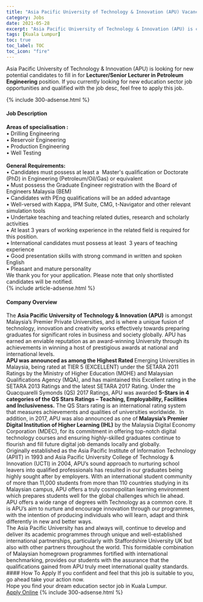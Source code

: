 ```yaml
---
title: "Asia Pacific University of Technology & Innovation (APU) Vacancies Lecturer/Senior Lecturer in Petroleum Engineering" 
category: Jobs 
date: 2021-05-28 
excerpt: "Asia Pacific University of Technology & Innovation (APU) is currently looking for suitable person to fill in the Lecturer/Senior Lecturer in Petroleum Engineering which positioned at Kuala Lumpur" 
tags: [Kuala Lumpur] 
toc: true 
toc_label: TOC 
toc_icon: "fire" 
--- 
```


<p>Asia Pacific University of Technology & Innovation (APU) is looking for new potential candidates to fill in for <b>Lecturer/Senior Lecturer in Petroleum Engineering</b> position. If you currently looking for new education sector job opportunities and qualified with the job desc, feel free to apply this job.
</p>{% include 300-adsense.html %} 
<div><div><h4>Job Description</h4></div><div><div><span><div><div><strong>Areas of specialisation :</strong><div>&#8226; Drilling Engineering<br>&#8226; Reservoir Engineering<br>&#8226; Production Engineering<br>&#8226; Well Testing</div><br><strong>General Requirements:</strong><div>&#8226; Candidates must possess at least a&#160; Master's qualification or Doctorate (PhD) in Engineering (Petroleum/Oil/Gas) or equivalent<br>&#8226; Must possess the Graduate Engineer registration with the Board of Engineers Malaysia (BEM)<br>&#8226; Candidates with PEng qualifications will be an added advantage<br>&#8226; Well-versed with Kappa, IPM Suite, CMG, t-Navigator and other relevant simulation tools<br>&#8226; Undertake teaching and teaching related duties, research and scholarly activities<br>&#8226; At least 3 years of working experience in the related field is required for this position.<br>&#8226; International candidates must possess at least&#160; 3 years of teaching experience<br>&#8226; Good presentation skills with strong command in written and spoken English<br>&#8226; Pleasant and mature personality</div><div>We thank you for your application. Please note that only shortlisted candidates will be notified.</div></div></div></span></div></div></div> 
{% include article-adsense.html %} 
<div><div><h4>Company Overview</h4></div><div><div><span><div><div>
<div>
		The <strong>Asia Pacific University of Technology &amp; Innovation (APU)</strong> is amongst Malaysia&#8217;s Premier Private Universities, and is where a unique fusion of technology, innovation and creativity works effectively towards preparing graduates for significant roles in business and society globally. APU has earned an enviable reputation as an award-winning University through its achievements in winning a host of prestigious awards at national and international levels.</div>
<div>
<strong>APU was announced as among the Highest Rated </strong>Emerging Universities in Malaysia, being rated at TIER 5 (EXCELLENT) under the SETARA 2011 Ratings by the Ministry of Higher Education (MOHE) and Malaysian Qualifications Agency (MQA), and has maintained this Excellent rating in the SETARA 2013 Ratings and the latest SETARA 2017 Rating. Under the Quacquarelli Symonds (QS) 2017 Ratings, APU was awarded <strong>5-Stars</strong> <strong>in 4 categories of the QS Stars Ratings &#8211; Teaching, Employability, Facilities and Inclusiveness.</strong> The QS Stars rating is an international rating system that measures achievements and qualities of universities worldwide.&#160; In addition, in 2017, APU was also announced as one of<strong> Malaysia&#8217;s Premier Digital Institution of Higher Learning (IHL)</strong> by the Malaysia Digital Economy Corporation (MDEC), for its commitment in offering top-notch digital technology courses and ensuring highly-skilled graduates continue to flourish and fill future digital job demands locally and globally.</div>
<div>
		Originally established as the Asia Pacific Institute of Information Technology (APIIT) in 1993 and Asia Pacific University College of Technology &amp; Innovation (UCTI) in 2004, APU&#8217;s sound approach to nurturing school leavers into qualified professionals has resulted in our graduates being highly sought after by employers. With an international student community of more than 11,000 students from more than 110 countries studying in its Malaysian campus, APU offers a truly cosmopolitan learning environment which prepares students well for the global challenges which lie ahead. APU offers a wide range of degrees with Technology as a common core. It is APU&#8217;s aim to nurture and encourage innovation through our programmes, with the intention of producing individuals who will learn, adapt and think differently in new and better ways.</div>
<div>
		The Asia Pacific University has and always will, continue to develop and deliver its academic programmes through unique and well-established international partnerships, particularly with Staffordshire University UK but also with other partners throughout the world. This formidable combination of Malaysian homegrown programmes fortified with international benchmarking, provides our students with the assurance that the qualifications gained from APU truly meet international quality standards.</div>
</div></div></span></div></div></div> 
#### How To Apply 
If you confident and feel that this job is suitable to you, go ahead take your action now. <br/> 
Hope you find your dream education sector job in Kuala Lumpur. <br/> 
<a href="https://www.jobstreet.com.my/en/job/lecturer-senior-lecturer-in-petroleum-engineering-4577668?jobId=jobstreet-my-job-4577668" class="btn btn--info" target="_blank" rel="nofollow noopenner">Apply Online</a> 
{% include 300-adsense.html %} 